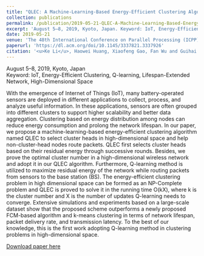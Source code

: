 ```yaml
---
title: "QLEC: A Machine-Learning-Based Energy-Efficient Clustering Algorithm to Prolong Network Lifespan for IoT in High-Dimensional Space"
collection: publications
permalink: /publication/2019-05-21-QLEC-A-Machine-Learning-Based-Energy-Efficient-Clustering-Algorithm-to-Prolong-Network-Lifespan-for-IoT-in-High-Dimensional-Space
excerpt: 'August 5–8, 2019, Kyoto, Japan. Keyword: IoT, Energy-Efficient Clustering, Q-learning, Lifespan-Extended Network, High-Dimensional Space'
date: 2019-05-21
venue: 'The 48th International Conference on Parallel Processing (ICPP)'
paperurl: 'https://dl.acm.org/doi/10.1145/3337821.3337926'
citation: '<u>Ke Li</u>, Haowei Huang, Xiaofeng Gao, Fan Wu and Guihai Chen. 2019. QLEC: A Machine-Learning-Based Energy-Efficient Clustering Algorithm to Prolong Network Lifespan for IoT in High-Dimensional Space. <i>The 48th International Conference on Parallel Processing (ICPP)</i>, Article No. 105, Pages 1–10.'
---
```

August 5–8, 2019, Kyoto, Japan  
Keyword: IoT, Energy-Efficient Clustering, Q-learning, Lifespan-Extended Network, High-Dimensional Space

With the emergence of Internet of Things (IoT), many battery-operated sensors are deployed in different applications to collect, process, and analyze useful information. In these applications, sensors are often grouped into different clusters to support higher scalability and better data aggregation. Clustering based on energy distribution among nodes can reduce energy consumption and prolong the network lifespan. In our paper, we propose a machine-learning-based energy-efficient clustering algorithm named QLEC to select cluster heads in high-dimensional space and help non-cluster-head nodes route packets. QLEC first selects cluster heads based on their residual energy through successive rounds. Besides, we prove the optimal cluster number in a high-dimensional wireless network and adopt it in our QLEC algorithm. Furthermore, Q-learning method is utilized to maximize residual energy of the network while routing packets from sensors to the base station (BS). The energy-efficient clustering problem in high dimensional space can be formed as an NP-Complete problem and QLEC is proved to solve it in the running time O(kX), where k is the cluster number and X is the number of updates Q-learning needs to converge. Extensive simulations and experiments based on a large-scale dataset show that the proposed scheme outperforms a newly proposed FCM-based algorithm and k-means clustering in terms of network lifespan, packet delivery rate, and transmission latency. To the best of our knowledge, this is the first work adopting Q-learning method in clustering problems in high-dimensional space.

<!--Improved Distributed Energy Efficient Clustering (DEEC) algorithm with energy constraints and cluster coverage ranges of sensors in 3-dimensional WSNs taken into consideration.-->
<!--Adopted Q-learning scheme to choose cluster heads for routing packets of each sensor.-->
<!--Solved the Energy-Efficient Clustering Problem (EECP), which is an NP-Complete problem in the running time O(kX), where k is the cluster number and X is the number of updates that Q-learning needs to converge.-->
<!--Conducted experiments with the algorithm and outperformed k-means clustering and an FCM-based algorithm in terms of network lifespan, packet delivery rate, and transmission latency.-->

[Download paper here](https://dl.acm.org/doi/10.1145/3337821.3337926)

<!--Recommended citation: <u>Ke Li</u>, Haowei Huang, Xiaofeng Gao, Fan Wu and Guihai Chen. 2019. QLEC: A Machine-Learning-Based Energy-Efficient Clustering Algorithm to Prolong Network Lifespan for IoT in High-Dimensional Space. <i>The 48th International Conference on Parallel Processing (ICPP)</i>, Article No. 105, Pages 1–10.-->

